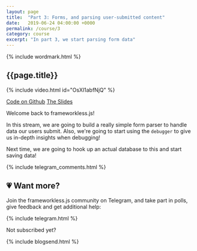```yaml
---
layout: page
title:  "Part 3: Forms, and parsing user-submitted content"
date:   2019-06-24 04:00:00 +0000
permalink: /course/3
category: course
excerpt: "In part 3, we start parsing form data"
---
```

<section>
  {% include wordmark.html %}

  <h1>{{page.title}}</h1>

  {% include video.html id="OsXl1abfNjQ" %}

  <div class="flex choice-box">
    <a href="https://github.com/frameworkless-js/remind.ist/tree/stage/3" class="centered">Code on Github</a>
    <a href="https://slides.com/fiiv/frameworklessjs-3/" class="centered">The Slides</a>
  </div>

  <p>Welcome back to <span class="primary-text">frameworkless.js</span>!</p>

  <p>In this stream, we are going to build a really simple form parser to handle data our users submit. Also, we're going to start using the <code>debugger</code> to give us in-depth insights when debugging!</p>

  <p>Next time, we are going to hook up an actual database to this and start saving data!</p>
</section>

<section>
  {% include telegram_comments.html %}
</section>

<section class="telegram-box">
  <h2 class="centered">💗 Want more?</h2>
  <p class="centered">Join the <span class="primary-text">frameworkless.js</span> community on Telegram, and take part in polls, give feedback and get additional help:</p>

  {% include telegram.html %}
</section>

<section>
  <p class="sub-callout">
    Not subscribed yet?
  </p>
  {% include blogsend.html %}
</section>
